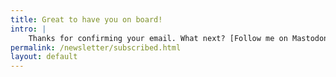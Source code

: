 ```yaml
---
title: Great to have you on board!
intro: |
    Thanks for confirming your email. What next? [Follow me on Mastodon](https://mastodon.social/@tempertemper) and hold tight for the next newsletter!
permalink: /newsletter/subscribed.html
layout: default
---
```


